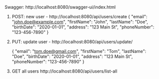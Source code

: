 Swagger: http://localhost:8080/swagger-ui/index.html

1. POST: new user - http://localhost:8080/api/users/create
 {
    "email": "john.doe@example.com",
    "firstName": "John",
    "lastName": "Doe",
    "birthDate": "2020-01-01",
    "address": "123 Main St",
    "phoneNumber": "123-456-7890"
}

2. PUT: update user - http://localhost:8080/api/users/update/

    {
    "email": "tom.doe@gmail.com",
    "firstName": "Tom",
    "lastName": "Doe",
    "birthDate": "2020-01-01",
    "address": "123 Main St",
    "phoneNumber": "123-456-7890"
}

4. GET all users http://localhost:8080/api/users/list-all
